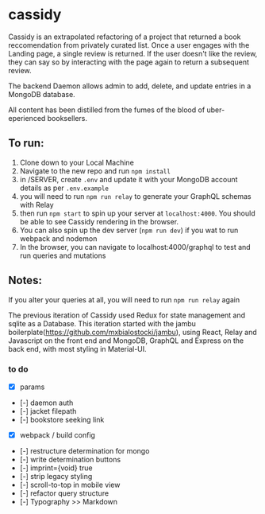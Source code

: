 # cassidy
Cassidy is an extrapolated refactoring of a project that returned a book reccomendation from privately curated list. Once a user engages with the Landing page, a single review is returned. If the user doesn't like the review, they can say so by interacting with the page again to return a subsequent review. 

The backend Daemon allows admin to add, delete, and update entries in a MongoDB database.

All content has been distilled from the fumes of the blood of uber-eperienced booksellers.

## To run:
1. Clone down to your Local Machine
2. Navigate to the new repo and run `npm install`
2. in /SERVER, create `.env` and update it with your MongoDB account details as per `.env.example`
3. you will need to run `npm run relay` to generate your GraphQL schemas with Relay
4. then run `npm start` to spin up your server at `localhost:4000`. You should be able to see Cassidy rendering in the browser.
4. You can also spin up the dev server (`npm run dev`) if you wat to run webpack and nodemon
5. In the browser, you can navigate to localhost:4000/graphql to test and run queries and mutations

## Notes:
If you alter your queries at all, you will need to run `npm run relay` again

The previous iteration of Cassidy used Redux for state management and sqlite as a Database. This iteration started with the jambu boilerplate(https://github.com/mxbialostocki/jambu), using React, Relay and Javascript on the front end and MongoDB, GraphQL and Express on the back end, with most styling in Material-UI.

### to do
- [x] params
- [-] daemon auth
- [-] jacket filepath
- [-] bookstore seeking link
- [x] webpack / build config
- [-] restructure determination for mongo
- [-] write determination buttons
- [-] imprint={void} true
- [-] strip legacy styling
- [-] scroll-to-top in mobile view
- [-] refactor query structure
- [-] Typography >> Markdown
